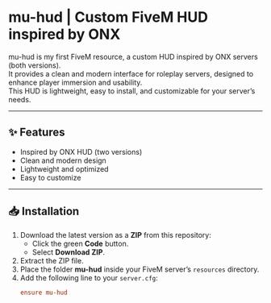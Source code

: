 # mu-hud | Custom FiveM HUD inspired by ONX

mu-hud is my first FiveM resource, a custom HUD inspired by ONX servers (both versions).  
It provides a clean and modern interface for roleplay servers, designed to enhance player immersion and usability.  
This HUD is lightweight, easy to install, and customizable for your server’s needs.

---

## ✨ Features
- Inspired by ONX HUD (two versions)  
- Clean and modern design  
- Lightweight and optimized  
- Easy to customize  

---

## 📥 Installation
1. Download the latest version as a **ZIP** from this repository:  
   - Click the green **Code** button.  
   - Select **Download ZIP**.  
2. Extract the ZIP file.  
3. Place the folder **mu-hud** inside your FiveM server’s `resources` directory.  
4. Add the following line to your `server.cfg`:
   ```cfg
   ensure mu-hud
